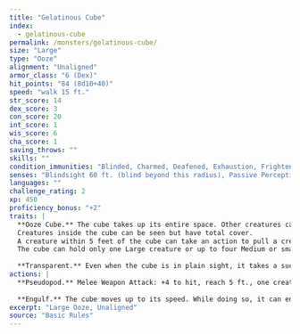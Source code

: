 ```yaml
---
title: "Gelatinous Cube"
index:
  - gelatinous-cube
permalink: /monsters/gelatinous-cube/
size: "Large"
type: "Ooze"
alignment: "Unaligned"
armor_class: "6 (Dex)"
hit_points: "84 (8d10+40)"
speed: "walk 15 ft."
str_score: 14
dex_score: 3
con_score: 20
int_score: 1
wis_score: 6
cha_score: 1
saving_throws: ""
skills: ""
condition_immunities: "Blinded, Charmed, Deafened, Exhaustion, Frightened, Prone"
senses: "Blindsight 60 ft. (blind beyond this radius), Passive Perception 8"
languages: ""
challenge_rating: 2
xp: 450
proficiency_bonus: "+2"
traits: |
  **Ooze Cube.** The cube takes up its entire space. Other creatures can enter the space, but a creature that does so is subjected to the cube's Engulf and has disadvantage on the saving throw.
  Creatures inside the cube can be seen but have total cover.
  A creature within 5 feet of the cube can take an action to pull a creature or object out of the cube. Doing so requires a successful DC 12 Strength check, and the creature making the attempt takes 10 (3d6) acid damage.
  The cube can hold only one Large creature or up to four Medium or smaller creatures inside it at a time.
  
  **Transparent.** Even when the cube is in plain sight, it takes a successful DC 15 Wisdom (Perception) check to spot a cube that has neither moved nor attacked. A creature that tries to enter the cube's space while unaware of the cube is surprised by the cube.
actions: |
  **Pseudopod.** Melee Weapon Attack: +4 to hit, reach 5 ft., one creature. Hit: 10 (3d6) acid damage.
  
  **Engulf.** The cube moves up to its speed. While doing so, it can enter Large or smaller creatures' spaces. Whenever the cube enters a creature's space, the creature must make a DC 12 Dexterity saving throw. On a successful save, the creature can choose to be pushed 5 feet back or to the side of the cube. A creature that chooses not to be pushed suffers the consequences of a failed saving throw. On a failed save, the cube enters the creature's space, and the creature takes 10 (3d6) acid damage and is engulfed. The engulfed creature can't breathe, is restrained, and takes 21 (6d6) acid damage at the start of each of the cube's turns. When the cube moves, the engulfed creature moves with it. An engulfed creature can try to escape by taking an action to make a DC 12 Strength check. On a success, the creature escapes and enters a space of its choice within 5 feet of the cube.
excerpt: "Large Ooze, Unaligned"
source: "Basic Rules"
---
```

